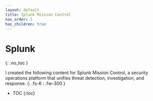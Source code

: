 ```yaml
---
layout: default
title: Splunk Mission Control
nav_order: 1
has_children: true
---
```


# Splunk
{: .no_toc }

I created the following content for Splunk Mission Control, a security operations platform that unifies threat detection, investigation, and response.
{: .fs-6 : .fw-300 }

- TOC
{:toc}
